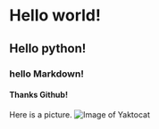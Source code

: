 # Hello world!
## Hello python!
### hello Markdown!
#### Thanks Github!
Here is a picture.
![Image of Yaktocat](https://octodex.github.com/images/yaktocat.png)
